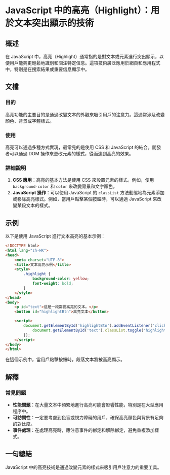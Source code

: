 <!--
Meta Description: # JavaScript 中的高亮（Highlight）：用於文本突出顯示的技術 ## 概述 在 JavaScript 中，高亮（Highlight）通常指的是對文本或元素進行突出顯示，以便用戶能夠更輕鬆地識別和關注特定信息。這項技術廣泛應用於網頁和應用程式中，特別是在搜索結果或重要信息顯示中。 #...
Meta Keywords: javascript, highlight, html, css, color
-->

# JavaScript 中的高亮（Highlight）：用於文本突出顯示的技術

## 概述
在 JavaScript 中，高亮（Highlight）通常指的是對文本或元素進行突出顯示，以便用戶能夠更輕鬆地識別和關注特定信息。這項技術廣泛應用於網頁和應用程式中，特別是在搜索結果或重要信息顯示中。

## 文檔
### 目的
高亮功能的主要目的是通過改變文本的外觀來吸引用戶的注意力。這通常涉及改變顏色、背景或字體樣式。

### 使用
高亮可以通過多種方式實現，最常見的是使用 CSS 和 JavaScript 的結合。開發者可以通過 DOM 操作來更改元素的樣式，從而達到高亮的效果。

### 詳細說明
1. **CSS 應用**：高亮的基本方法是使用 CSS 來設置元素的樣式。例如，使用 `background-color` 和 `color` 來改變背景和文字顏色。
2. **JavaScript 操作**：可以使用 JavaScript 的 `classList` 方法動態地為元素添加或移除高亮樣式。例如，當用戶點擊某個按鈕時，可以通過 JavaScript 來改變某段文本的樣式。

## 示例
以下是使用 JavaScript 進行文本高亮的基本示例：

```html
<!DOCTYPE html>
<html lang="zh-HK">
<head>
    <meta charset="UTF-8">
    <title>文本高亮示例</title>
    <style>
        .highlight {
            background-color: yellow;
            font-weight: bold;
        }
    </style>
</head>
<body>
    <p id="text">這是一段需要高亮的文本。</p>
    <button id="highlightBtn">高亮文本</button>

    <script>
        document.getElementById('highlightBtn').addEventListener('click', function() {
            document.getElementById('text').classList.toggle('highlight');
        });
    </script>
</body>
</html>
```

在這個示例中，當用戶點擊按鈕時，段落文本將被高亮顯示。

## 解釋
### 常見問題
- **性能問題**：在大量文本中頻繁地進行高亮可能會影響性能，特別是在大型應用程序中。
- **可訪問性**：一定要考慮到色盲或視力障礙的用戶，確保高亮顏色與背景有足夠的對比度。
- **事件處理**：在處理高亮時，應注意事件的綁定和解除綁定，避免重複添加樣式。

## 一句總結
JavaScript 中的高亮技術是通過改變元素的樣式來吸引用戶注意力的重要工具。